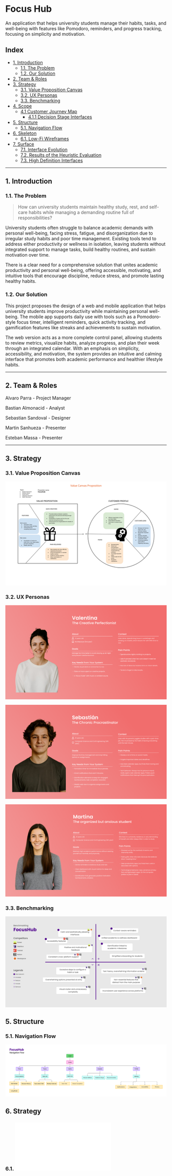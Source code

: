 # Focus Hub

An application that helps university students manage their habits, tasks, and well-being with features like Pomodoro, reminders, and progress tracking, focusing on simplicity and motivation.

## Index

- [1. Introduction](#1-introduction)
  - [1.1. The Problem](#11-the-problem)
  - [1.2. Our Solution](#12-our-solution)
- [2. Team & Roles](#2-team--roles)
- [3. Strategy](#3-strategy)
  - [3.1. Value Proposition Canvas](#31-value-proposition-canvas)
  - [3.2. UX Personas](#32-ux-personas)
  - [3.3. Benchmarking](#33-benchmarking)
- [4. Scope](#4-scope)
  - [4.1 Customer Journey Map](#41-customer-journey-map)
    - [4.1.1 Decision Stage Interfaces](#411-decision-stage-interfaces)
- [5. Structure](#5-structure)
  - [5.1. Navigation Flow](#51-navigation-flow)
- [6. Skeleton](#6-skeleton)
  - [6.1. Low-Fi Wireframes](#62-low-fi-wireframes)
- [7. Surface](#z7-surface)
  - [7.1. Interface Evolution](#71-ui-evolution)
  - [7.2. Results of the Heuristic Evaluation](#72-results-of-the-heuristic-evaluation)
  - [7.3. High Definition Interfaces](#73-high-definition-interfaces)

---

## 1. Introduction

### 1.1. **The Problem**

> How can university students maintain healthy study, rest, and self-care habits while managing a demanding routine full of responsibilities?

University students often struggle to balance academic demands with personal well-being, facing stress, fatigue, and disorganization due to irregular study habits and poor time management. Existing tools tend to address either productivity or wellness in isolation, leaving students without integrated support to manage tasks, build healthy routines, and sustain motivation over time.

There is a clear need for a comprehensive solution that unites academic productivity and personal well-being, offering accessible, motivating, and intuitive tools that encourage discipline, reduce stress, and promote lasting healthy habits.

### 1.2. **Our Solution**

This project proposes the design of a web and mobile application that helps university students improve productivity while maintaining personal well-being. The mobile app supports daily use with tools such as a Pomodoro-style focus timer, intelligent reminders, quick activity tracking, and gamification features like streaks and achievements to sustain motivation.

The web version acts as a more complete control panel, allowing students to review metrics, visualize habits, analyze progress, and plan their week through an integrated calendar. With an emphasis on simplicity, accessibility, and motivation, the system provides an intuitive and calming interface that promotes both academic performance and healthier lifestyle habits.

---

## 2. Team & Roles

Alvaro Parra        - Project Manager

Bastian Almonacid   - Analyst

Sebastian Sandoval  - Designer

Martin Sanhueza     - Presenter

Esteban Massa       - Presenter

---

## 3. Strategy

### 3.1. Value Proposition Canvas

![Value Proposition Canvas](./assets/value-prop-canvas.png)

### 3.2. UX Personas

![Valentina](./assets/valentina-ux-persona.png)

![Sebastian](./assets/sebastian-ux-persona.png)

![Martina](./assets/martina-ux-persona.png)

### 3.3. Benchmarking

![Benchmarking](./assets/benchmarking.png)

## 5. Structure

### 5.1. Navigation Flow

![Navigation Flow](./assets/navigation-flow.png)

## 6. Strategy

### 6.1. ![Low-Fi Wireframes](./docs/wireframes.pdf)
